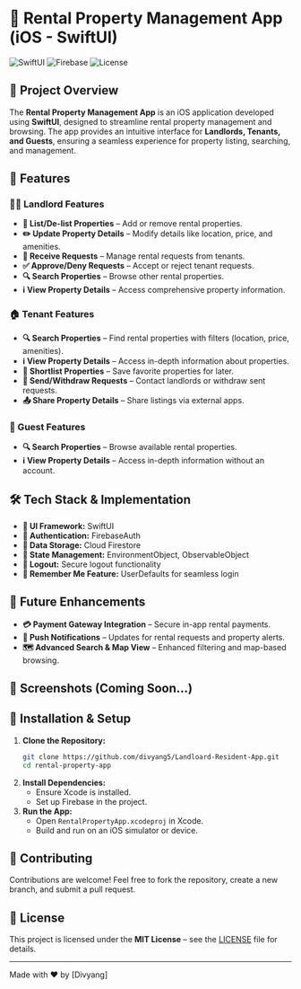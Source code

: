 # 🏡 Rental Property Management App (iOS - SwiftUI)

![SwiftUI](https://img.shields.io/badge/SwiftUI-iOS-blue.svg)
![Firebase](https://img.shields.io/badge/Firebase-Auth%20%7C%20Firestore-orange.svg)
![License](https://img.shields.io/badge/License-MIT-green.svg)

## 📌 Project Overview
The **Rental Property Management App** is an iOS application developed using **SwiftUI**, designed to streamline rental property management and browsing. The app provides an intuitive interface for **Landlords, Tenants, and Guests**, ensuring a seamless experience for property listing, searching, and management.

## 🚀 Features
### 👨‍💼 Landlord Features
- **📌 List/De-list Properties** – Add or remove rental properties.
- **✏️ Update Property Details** – Modify details like location, price, and amenities.
- **📩 Receive Requests** – Manage rental requests from tenants.
- **✅ Approve/Deny Requests** – Accept or reject tenant requests.
- **🔍 Search Properties** – Browse other rental properties.
- **ℹ️ View Property Details** – Access comprehensive property information.

### 🏠 Tenant Features
- **🔍 Search Properties** – Find rental properties with filters (location, price, amenities).
- **ℹ️ View Property Details** – Access in-depth information about properties.
- **📌 Shortlist Properties** – Save favorite properties for later.
- **📩 Send/Withdraw Requests** – Contact landlords or withdraw sent requests.
- **📤 Share Property Details** – Share listings via external apps.

### 👤 Guest Features
- **🔍 Search Properties** – Browse available rental properties.
- **ℹ️ View Property Details** – Access in-depth information without an account.

## 🛠️ Tech Stack & Implementation
- **📲 UI Framework:** SwiftUI
- **🔐 Authentication:** FirebaseAuth
- **📂 Data Storage:** Cloud Firestore
- **🔄 State Management:** EnvironmentObject, ObservableObject
- **🛑 Logout:** Secure logout functionality
- **💾 Remember Me Feature:** UserDefaults for seamless login

## 🔮 Future Enhancements
- **💳 Payment Gateway Integration** – Secure in-app rental payments.
- **📩 Push Notifications** – Updates for rental requests and property alerts.
- **🗺️ Advanced Search & Map View** – Enhanced filtering and map-based browsing.

## 📸 Screenshots (Coming Soon...)

## 🎯 Installation & Setup
1. **Clone the Repository:**
   ```bash
   git clone https://github.com/divyang5/Landloard-Resident-App.git
   cd rental-property-app
   ```
2. **Install Dependencies:**
   - Ensure Xcode is installed.
   - Set up Firebase in the project.
3. **Run the App:**
   - Open `RentalPropertyApp.xcodeproj` in Xcode.
   - Build and run on an iOS simulator or device.

## 🤝 Contributing
Contributions are welcome! Feel free to fork the repository, create a new branch, and submit a pull request.

## 📜 License
This project is licensed under the **MIT License** – see the [LICENSE](LICENSE) file for details.

---
Made with ❤️ by [Divyang]
